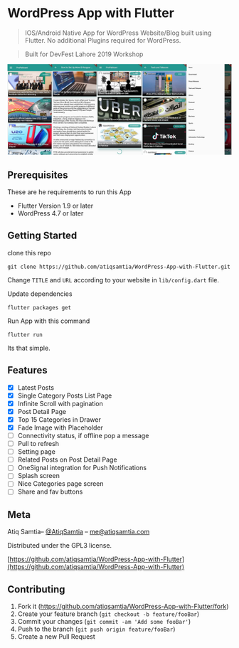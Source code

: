 # WordPress App with Flutter

> IOS/Android Native App for WordPress Website/Blog built using Flutter. No additional Plugins required for WordPress.

> Built for DevFest Lahore 2019 Workshop

![](ScreenShot.jpg)


## Prerequisites
These are he requirements to run this App
- Flutter Version 1.9 or later  
- WordPress 4.7 or later

## Getting Started
clone this repo
```
git clone https://github.com/atiqsamtia/WordPress-App-with-Flutter.git 
```
Change <code>TITLE</code> and <code>URL</code> according to your website in <code>lib/config.dart</code> file.

Update dependencies 
```
flutter packages get
```

Run App with this command
```
flutter run
```

Its that simple.

## Features
- [x] Latest Posts
- [x] Single Category Posts List Page
- [x] Infinite Scroll with pagination
- [x] Post Detail Page
- [x] Top 15 Categories in Drawer
- [x] Fade Image with Placeholder
- [ ] Connectivity status, if offline pop a message
- [ ] Pull to refresh
- [ ] Setting page
- [ ] Related Posts on Post Detail Page
- [ ] OneSignal integration for Push Notifications
- [ ] Splash screen 
- [ ] Nice Categories page screen 
- [ ] Share and fav buttons 

## Meta

Atiq Samtia– [@AtiqSamtia](https://twitter.com/atiqsamtia) – me@atiqsamtia.com

Distributed under the GPL3 license.

[https://github.com/atiqsamtia/WordPress-App-with-Flutter](https://github.com/atiqsamtia/WordPress-App-with-Flutter)

## Contributing

1. Fork it (<https://github.com/atiqsamtia/WordPress-App-with-Flutter/fork>)
2. Create your feature branch (`git checkout -b feature/fooBar`)
3. Commit your changes (`git commit -am 'Add some fooBar'`)
4. Push to the branch (`git push origin feature/fooBar`)
5. Create a new Pull Request
